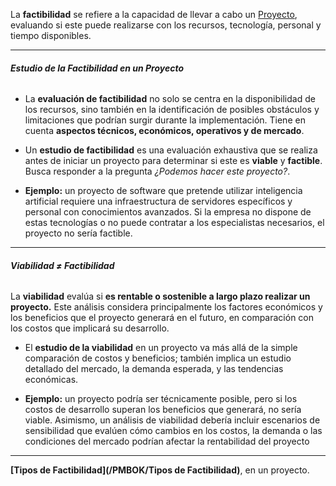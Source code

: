 La **factibilidad** se refiere a la capacidad de llevar a cabo un [Proyecto](/MSI/PMBOK/Proyecto), evaluando si este puede realizarse con los recursos, tecnología, personal y tiempo disponibles.
****
###### **Estudio de la Factibilidad en un Proyecto**

- La **evaluación de factibilidad** no solo se centra en la disponibilidad de los recursos, sino también en la identificación de posibles obstáculos y limitaciones que podrían surgir durante la implementación. Tiene en cuenta **aspectos técnicos, económicos, operativos y de mercado**.
- Un **estudio de factibilidad** es una evaluación exhaustiva que se realiza antes de iniciar un proyecto para determinar si este es **viable** y **factible**. Busca responder a la pregunta *¿Podemos hacer este proyecto?*.

- **Ejemplo:** un proyecto de software que pretende utilizar inteligencia artificial requiere una infraestructura de servidores específicos y personal con conocimientos avanzados. Si la empresa no dispone de estas tecnologías o no puede contratar a los especialistas necesarios, el proyecto no sería factible.
****
###### **Viabilidad $\neq$ Factibilidad**
La **viabilidad** evalúa si **es rentable o sostenible a largo plazo realizar un proyecto.** Este análisis considera principalmente los factores económicos y los beneficios que el proyecto generará en el futuro, en comparación con los costos que implicará su desarrollo.

- El **estudio de la viabilidad** en un proyecto va más allá de la simple comparación de costos y beneficios; también implica un estudio detallado del mercado, la demanda esperada, y las tendencias económicas.

- **Ejemplo:** un proyecto podría ser técnicamente posible, pero si los costos de desarrollo superan los beneficios que generará, no sería viable.
Asimismo, un análisis de viabilidad debería incluir escenarios de sensibilidad que evalúen cómo cambios en los costos, la demanda o las condiciones del mercado podrían afectar la rentabilidad del proyecto
****
**[Tipos de Factibilidad](/PMBOK/Tipos de Factibilidad)**, en un proyecto.